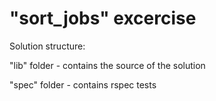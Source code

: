"sort_jobs" excercise
=========

Solution structure:

"lib" folder - contains the source of the solution

"spec" folder - contains rspec tests

